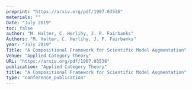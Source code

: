 ```yaml
---
preprint: "https://arxiv.org/pdf/1907.03536"
materials: ""
Date: "July 2019"
toc: false
author: "M. Halter, C. Herlihy, J. P. Fairbanks"
Authors: "M. Halter, C. Herlihy, J. P. Fairbanks"
year: "July 2019"
Title: "A Compositional Framework for Scientific Model Augmentation"
Venue: "Applied Category Theory"
URL: "https://arxiv.org/pdf/1907.03536"
publication: "Applied Category Theory"
title: "A Compositional Framework for Scientific Model Augmentation"
type: "conference_publication"
---
```


